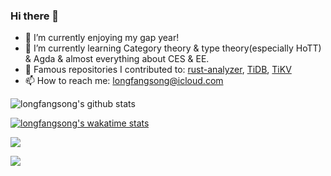 ### Hi there 👋

<!--
**longfangsong/longfangsong** is a ✨ _special_ ✨ repository because its `README.md` (this file) appears on your GitHub profile.

Here are some ideas to get you started:
-->

- 🔭 I’m currently enjoying my gap year!
- 🌱 I’m currently learning Category theory & type theory(especially HoTT) & Agda & almost everything about CES & EE.
- 🧩 Famous repositories I contributed to: [rust-analyzer](https://github.com/rust-analyzer/rust-analyzer), [TiDB](https://github.com/pingcap/tidb), [TiKV](https://github.com/tikv/tikv/)
- 📫 How to reach me: longfangsong@icloud.com
<!-- 👯 I’m looking to collaborate on ...
🤔 I’m looking for help with ...
- 💬 Ask me about ...
- 😄 Pronouns: ...
- ⚡ Fun fact: ...
-->

![longfangsong's github stats](https://github-readme-stats.vercel.app/api?username=longfangsong&show_icons=true&theme=dracula&hide_title=true&count_private=true)

[![longfangsong's wakatime stats](https://github-readme-stats.vercel.app/api/wakatime?username=longfangsong)](https://github.com/anuraghazra/github-readme-stats)

<img src="https://github-profile-trophy.vercel.app/?username=longfangsong&column=4&theme=nord&margin-w=15&margin-h=15">

<img
  src="https://cr-skills-chart-widget.azurewebsites.net/api/api?username=longfangsong&skills=JavaScript,TypeScript,C,C%2B%2B,Rust,Go,CSS,Python,Scala,HTML&show-other-skills=true"
/>
